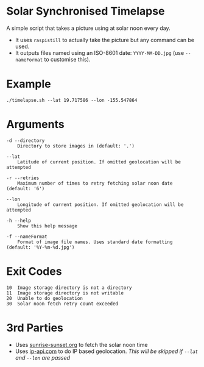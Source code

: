 # Solar Synchronised Timelapse

A simple script that takes a picture using at solar noon every day.

- It uses `raspistill` to actually take the picture but any command can be used.
- It outputs files named using an ISO-8601 date: `YYYY-MM-DD.jpg` (use `--nameFormat` to customise this).


# Example

```
./timelapse.sh --lat 19.717586 --lon -155.547864
```


# Arguments

```
-d --directory
    Directory to store images in (default: '.')

--lat
    Latitude of current position. If omitted geolocation will be attempted

-r --retries
    Maximum number of times to retry fetching solar noon date (default: '6')

--lon
    Longitude of current position. If omitted geolocation will be attempted

-h --help
    Show this help message

-f --nameFormat
    Format of image file names. Uses standard date formatting (default: '%Y-%m-%d.jpg')
```

# Exit Codes

```
10  Image storage directory is not a directory
11  Image storage directory is not writable
20  Unable to do geolocation
30  Solar noon fetch retry count exceeded
```

# 3rd Parties

- Uses [sunrise-sunset.org](https://sunrise-sunset.org) to fetch the solar noon time
- Uses [ip-api.com](https://ip-api.com/) to do IP based geolocation. *This will be skipped if `--lat` and `--lon` are passed*